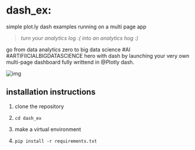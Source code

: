# dash_ex: 

simple plot.ly dash examples running on a multi page app

> _turn your analytics log :( into an analytics hog :)_

go from data analytics zero to big data science #AI #ARTIFIICIALBIGDATASCIENCE hero with dash by launching your very own multi-page dashboard fully writtend in @Plotly dash. 

![img](static/multi-page-app.git)


installation instructions
-------------------------

1. clone the repository

2. ```cd dash_ex```

3. make a virtual environment

4. ```pip install -r requirements.txt```
